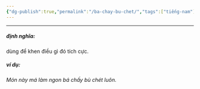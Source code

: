 ```yaml
---
{"dg-publish":true,"permalink":"/ba-chay-bu-chet/","tags":["tiếng-nam"],"created":"2025-08-14T09:54:44.563+07:00"}
---
```


---

##### định nghĩa:
dùng để khen điều gì đó tích cực.

##### ví dụ:
*Món này má làm ngon bá chấy bù chét luôn.*